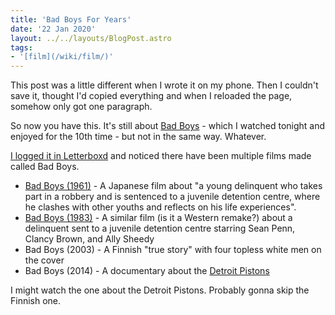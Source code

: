 ```yaml
---
title: 'Bad Boys For Years'
date: '22 Jan 2020'
layout: ../../layouts/BlogPost.astro
tags:
- '[film](/wiki/film/)'
---
```


This post was a little different when I wrote it on my phone. Then I couldn't save it, thought I'd copied everything and when I reloaded the page, somehow only got one paragraph.

So now you have this. It's still about [Bad Boys](https://www.youtube.com/watch?v=i4h9xcdtyrE) - which I watched tonight and enjoyed for the 10th time - but not in the same way. Whatever.

[I logged it in Letterboxd](/letterboxd-diaries/#2020) and noticed there have been multiple films made called Bad Boys.

* [Bad Boys (1961)](https://www.filmaffinity.com/us/film372179.html) - A Japanese film about "a young delinquent who takes part in a robbery and is sentenced to a juvenile detention centre, where he clashes with other youths and reflects on his life experiences".
* [Bad Boys (1983)](https://www.youtube.com/watch?v=RRILgwNJNkI) - A similar film (is it a Western remake?) about a delinquent sent to a juvenile detention centre starring Sean Penn, Clancy Brown, and Ally Sheedy
* Bad Boys (2003) - A Finnish "true story" with four topless white men on the cover
* Bad Boys (2014) - A documentary about the [Detroit Pistons](https://www.youtube.com/watch?v=QDFa4BChz5w)

I might watch the one about the Detroit Pistons. Probably gonna skip the Finnish one.